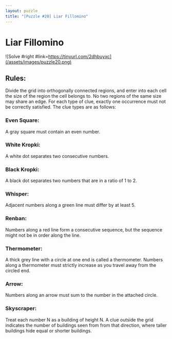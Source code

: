 ```yaml
---
layout: puzzle
title: "[Puzzle #20] Liar Fillomino"
---
```


# Liar Fillomino

![Solve #right #link=https://tinyurl.com/2dhbuyxc](/assets/images/puzzle20.png)

## Rules:

Divide the grid into orthogonally connected regions, and enter into each cell the size of the region the cell belongs to. No two regions of the same size may share an edge. For each type of clue, exactly one occurrence must not be correctly satisfied. The clue types are as follows:

### Even Square:

A gray square must contain an even number.

### White Kropki:

A white dot separates two consecutive numbers.

### Black Kropki:

A black dot separates two numbers that are in a ratio of 1 to 2.

### Whisper:

Adjacent numbers along a green line must differ by at least 5.

### Renban:

Numbers along a red line form a consecutive sequence, but the sequence might not be in order along the line.

### Thermometer:

A thick grey line with a circle at one end is called a thermometer. Numbers along a thermometer must strictly increase as you travel away from the circled end.

### Arrow:

Numbers along an arrow must sum to the number in the attached circle.

### Skyscraper:

Treat each number N as a building of height N. A clue outside the grid indicates the number of buildings seen from from that direction, where taller buildings hide equal or shorter buildings. 
